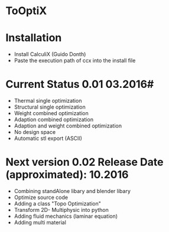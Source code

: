 # ToOptiX

# Installation #
- Install CalculiX (Guido Donth)
- Paste the execution path of ccx into the install file

# Current Status 0.01 03.2016#

- Thermal single optimization
- Structural single optimization
- Weight combined optimization
- Adaption combined optimization
- Adaption and weight combined optimization
- No design space
- Automatic stl export (ASCII)


# Next version 0.02 Release Date (approximated): 10.2016 #
- Combining standAlone libary and blender libary
- Optimize source code
- Adding a class "Topo Optimization"
- Transform 2D- Multiphysic into python
- Adding fluid mechanics (laminar equation)
- Adding multi material



